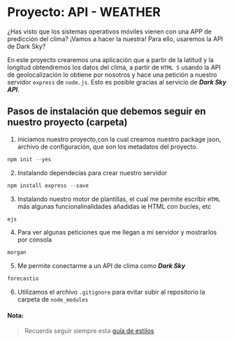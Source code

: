 # Proyecto: API - WEATHER
¿Has visto que los sistemas operativos móviles vienen con una APP de predicción del clima? ¡Vamos a hacer la nuestra! Para ello, usaremos la API de Dark Sky?

En este proyecto crearemos una aplicación que a partir de la latitud y la longitud obtendremos los datos del clima, a partir de ```HTML 5``` usando la API de geolocalización lo obtiene por nosotros y hace una petición a nuestro servidor ```express```  de  ```node.js```.  Esto es posible gracias al servicio de ***Dark Sky API***.

## Pasos de instalación que debemos seguir en nuestro proyecto (carpeta)
1. iniciamos nuestro proyecto,con la cual creamos nuestro package json,  archivo de configuración, que son los metadatos del proyecto. 
```js
npm init --yes
```
2. Instalando dependecias para crear nuestro servidor
```js
npm install express --save
```

3. Instalando nuestro motor de plantillas, el cual me permite escribir ```HTML``` más algunas funcionalinalidades añadidas ie HTML con bucles, etc
```js
ejs
```
4.  Para ver algunas peticiones que me llegan a mi servidor y mostrarlos por consola
```js
morgan
```

5. Me permite conectarme a un API de clima como ***Dark Sky*** 
```js
forecastio
```
6. Utilizamos el archivo ```.gitignore```  para evitar subir al repositorio la carpeta de ```node_modules```

#### Nota:
> Recuerda seguir siempre esta [guía de estilos](https://github.com/Laboratoria/js-style-guide/)




